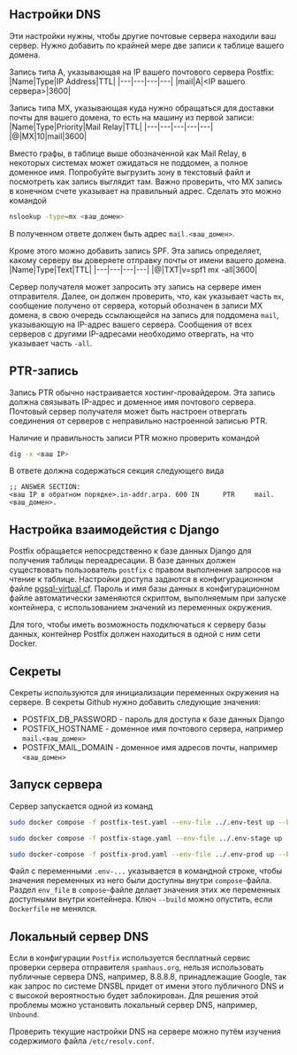 ## Настройки DNS

Эти настройки нужны, чтобы другие почтовые сервера находили ваш сервер.
Нужно добавить по крайней мере две записи к таблице вашего домена.

Запись типа A, указывающая на IP вашего почтового сервера Postfix:
|Name|Type|IP Address|TTL|
|---|---|---|---|
|mail|A|<IP вашего сервера>|3600|

Запись типа MX, указывающая куда нужно обращаться для доставки почты для вашего домена, то есть на машину из первой записи:
|Name|Type|Priority|Mail Relay|TTL|
|---|---|---|---|---|
|@|MX|10|mail|3600|

Вместо графы, в таблице выше обозначенной как Mail Relay, в некоторых системах может ожидаться не поддомен, а полное доменное имя. Попробуйте выгрузить зону в текстовый файл и посмотреть как запись выглядит там.
Важно проверить, что MX запись в конечном счете указывает на правильный адрес. Сделать это можно командой

```bash
nslookup -type=mx <ваш_домен>
```
В полученном ответе должен быть адрес `mail.<ваш_домен>`.

Кроме этого можно добавить запись SPF. Эта запись определяет, какому серверу вы доверяете отправку почты от имени вашего домена.
|Name|Type|Text|TTL|
|---|---|---|---|
|@|TXT|v=spf1 mx -all|3600|

Сервер получателя может запросить эту запись на сервере имен отправителя. Далее, он должен проверить, что, как указывает часть `mx`, сообщение получено от сервера, который обозначен в записи MX домена, в свою очередь ссылающейся на запись для поддомена `mail`, указывающую на IP-адрес вашего сервера. Сообщения от всех серверов с другими IP-адресами необходимо отвергать, на что указывает часть `-all`.


## PTR-запись

Запись PTR обычно настраивается хостинг-провайдером. Эта запись должна связывать IP-адрес и доменное имя почтового сервера. Почтовый сервер получателя может быть настроен отвергать соединения от серверов с неправильно настроенной записью PTR.

Наличие и правильность записи PTR можно проверить командой
```bash
dig -x <ваш IP>
```

В ответе должна содержаться секция следующего вида
```
;; ANSWER SECTION:
<ваш IP в обратном порядке>.in-addr.arpa. 600 IN      PTR     mail.<ваш_домен>.
```

## Настройка взаимодейстия с Django

Postfix обращается непосредственно к базе данных Django для получения таблицы переадресации. В базе данных должен существовать пользователь `postfix` с правом выполнения запросов на чтение к таблице. Настройки доступа задаются в конфигурационном файле [pgsql-virtual.cf](pgsql-virtual.cf). Пароль и имя базы данных в конфигурационном файле автоматически заменяются скриптом, выполняемым при запуске контейнера, с использованием значений из переменных окружения.

Для того, чтобы иметь возможность подключаться к серверу базы данных, контейнер Postfix должен находиться в одной с ним сети Docker.


## Секреты

Секреты используются для инициализации переменных окружения на сервере.
В секреты Github нужно добавить следующие значения:

- POSTFIX_DB_PASSWORD - пароль для доступа к базе данных Django
- POSTFIX_HOSTNAME - доменное имя почтового сервера, например `mail.<ваш_домен>`
- POSTFIX_MAIL_DOMAIN - доменное имя адресов почты, например `<ваш_домен>`


## Запуск сервера

Сервер запускается одной из команд

```bash
sudo docker compose -f postfix-test.yaml --env-file ../.env-test up --build
```
```bash
sudo docker compose -f postfix-stage.yaml --env-file ../.env-stage up --build
```
```bash
sudo docker-compose -f postfix-prod.yaml --env-file ../.env-prod up --build
```

Файл с переменными `.env-...` указывается в командной строке, чтобы значения переменных из него были доступны внутри `compose`-файла.
Раздел `env_file` в `compose`-файле делает значения этих же переменных доступными внутри контейнера.
Ключ `--build` можно опустить, если `Dockerfile` не менялся.

## Локальный сервер DNS

Если в конфигурации `Postfix` используется бесплатный сервис проверки сервера отправителя `spamhaus.org`, нельзя использовать публичные сервера DNS, например, 8.8.8.8, принадлежащие Google, так как запрос по системе DNSBL придет от имени этого публичного DNS и с высокой вероятностью будет заблокирован. Для решения этой проблемы можно установить локальный сервер DNS, например, `Unbound`.

Проверить текущие настройки DNS на сервере можно путём изучения содержимого файла `/etc/resolv.conf`.
